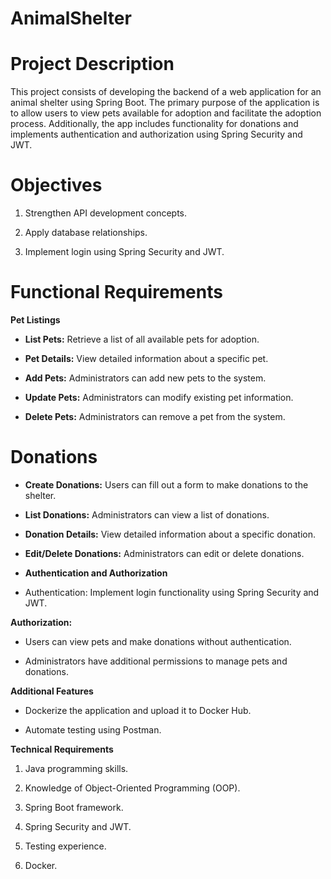 # AnimalShelter

# Project Description

This project consists of developing the backend of a web application for an animal shelter using Spring Boot. The primary purpose of the application is to allow users to view pets available for adoption and facilitate the adoption process. Additionally, the app includes functionality for donations and implements authentication and authorization using Spring Security and JWT.

# Objectives

1. Strengthen API development concepts.

2. Apply database relationships.

3. Implement login using Spring Security and JWT.

# Functional Requirements

**Pet Listings**

* **List Pets:** Retrieve a list of all available pets for adoption.

* **Pet Details:** View detailed information about a specific pet.

* **Add Pets:** Administrators can add new pets to the system.

* **Update Pets:** Administrators can modify existing pet information.

* **Delete Pets:** Administrators can remove a pet from the system.

# Donations

* **Create Donations:** Users can fill out a form to make donations to the shelter.

* **List Donations:** Administrators can view a list of donations.

* **Donation Details:** View detailed information about a specific donation.

* **Edit/Delete Donations:** Administrators can edit or delete donations.

* **Authentication and Authorization**

* Authentication: Implement login functionality using Spring Security and JWT.

**Authorization:**

* Users can view pets and make donations without authentication.

* Administrators have additional permissions to manage pets and donations.

**Additional Features**

* Dockerize the application and upload it to Docker Hub.

* Automate testing using Postman.

**Technical Requirements**

1. Java programming skills.

2. Knowledge of Object-Oriented Programming (OOP).

3. Spring Boot framework.

4. Spring Security and JWT.

5. Testing experience.

6. Docker.
